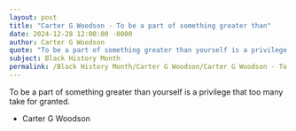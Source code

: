 ```yaml
---
layout: post
title: "Carter G Woodson - To be a part of something greater than"
date: 2024-12-28 12:00:00 -0000
author: Carter G Woodson
quote: "To be a part of something greater than yourself is a privilege that too many take for granted."
subject: Black History Month
permalink: /Black History Month/Carter G Woodson/Carter G Woodson - To be a part of something greater than
---
```


To be a part of something greater than yourself is a privilege that too many take for granted.

- Carter G Woodson
